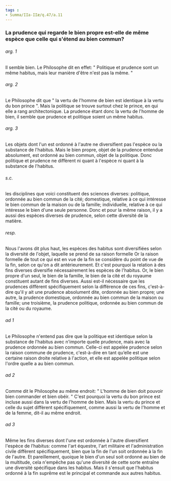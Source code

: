 ```yaml
---
tags : 
- Summa/IIa-IIæ/q.47/a.11
---
```


### La prudence qui regarde le bien propre est-elle de même espèce que celle qui s'étend au bien commun?

###### arg. 1
Il semble bien. Le Philosophe dit en effet: " Politique et prudence sont un même habitus, mais leur manière d'être n'est pas la même. " 

###### arg. 2
Le Philosophe dit que " la vertu de l'homme de bien est identique à la vertu du bon prince ". Mais la politique se trouve surtout chez le prince, en qui elle a rang architectonique. La prudence étant donc la vertu de l'homme de bien, il semble que prudence et politique soient un même habitus. 

###### arg. 3
Les objets dont l'un est ordonné à l'autre ne diversifient pas l'espèce ou la substance de l'habitus. Mais le bien propre, objet de la prudence entendue absolument, est ordonné au bien commun, objet de la politique. Donc politique et prudence ne diffèrent ni quant à l'espèce ni quant à la substance de l'habitus. 

###### s.c.
les disciplines que voici constituent des sciences diverses: politique, ordonnée au bien commun de la cité; domestique, relative à ce qui intéresse le bien commun de la maison ou de la famille; individuelle, relative à ce qui intéresse le bien d'une seule personne. Donc et pour la même raison, il y a aussi des espèces diverses de prudence, selon cette diversité de la matière. 

###### resp.
Nous l'avons dit plus haut, les espèces des habitus sont diversifiées selon la diversité de l'objet, laquelle se prend de sa raison formelle Or la raison formelle de tout ce qui est en vue de la fin se considère du point de vue de la fin, selon ce qu'on a dit antérieurement. Et c'est pourquoi la relation à des fins diverses diversifie nécessairement les espèces de l'habitus. Or, le bien propre d'un seul, le bien de la famille, le bien de la cité et du royaume constituent autant de fins diverses. Aussi est-il nécessaire que les prudences diffèrent spécifiquement selon la différence de ces fins, c'est-à-dire qu'il y ait une prudence absolument dite, ordonnée au bien propre; une autre, la prudence domestique, ordonnée au bien commun de la maison ou famille; une troisième, la prudence politique, ordonnée au bien commun de la cité ou du royaume. 

###### ad 1
Le Philosophe n'entend pas dire que la politique est identique selon la substance de l'habitus avec n'importe quelle prudence, mais avec la prudence ordonnée au bien commun. Celle-ci est appelée prudence selon la raison commune de prudence, c'est-à-dire en tant qu’elle est une certaine raison droite relative à l'action, et elle est appelée politique selon l'ordre quelle a au bien commun. 

###### ad 2
Comme dit le Philosophe au même endroit: " L'homme de bien doit pouvoir bien commander et bien obéir. " C'est pourquoi la vertu du bon prince est incluse aussi dans la vertu de l'homme de bien. Mais la vertu du prince et celle du sujet diffèrent spécifiquement, comme aussi la vertu de l'homme et de la femme, dit-il au même endroit. 

###### ad 3
Même les fins diverses dont l'une est ordonnée à l'autre diversifient l'espèce de l’habitus: comme l'art équestre, l'art militaire et l'administration civile diffèrent spécifiquement, bien que la fin de l'un soit ordonnée à la fin de l'autre. Et pareillement, quoique le bien d'un seul soit ordonné au bien de la multitude, cela n'empêche pas qu'une diversité de cette sorte entraîne une diversité spécifique dans les habitus. Mais il s'ensuit que l'habitus ordonné à la fin suprême est le principal et commande aux autres habitus. 

